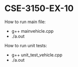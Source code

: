 # CSE-3150-EX-10

How to run main file:
- g++ mainvehicle.cpp
- ./a.out


How to run unit tests:
- g++ unit_test_vehicle.cpp
- ./a.out
